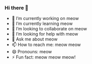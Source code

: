 ### Hi there 👋

- 🔭 I’m currently working on meow
- 🌱 I’m currently learning meow
- 👯 I’m looking to collaborate on meow
- 🤔 I’m looking for help with meow
- 💬 Ask me about meow
- 📫 How to reach me: meow meow
- 😄 Pronouns: meow
- ⚡ Fun fact: meow meow meow!
